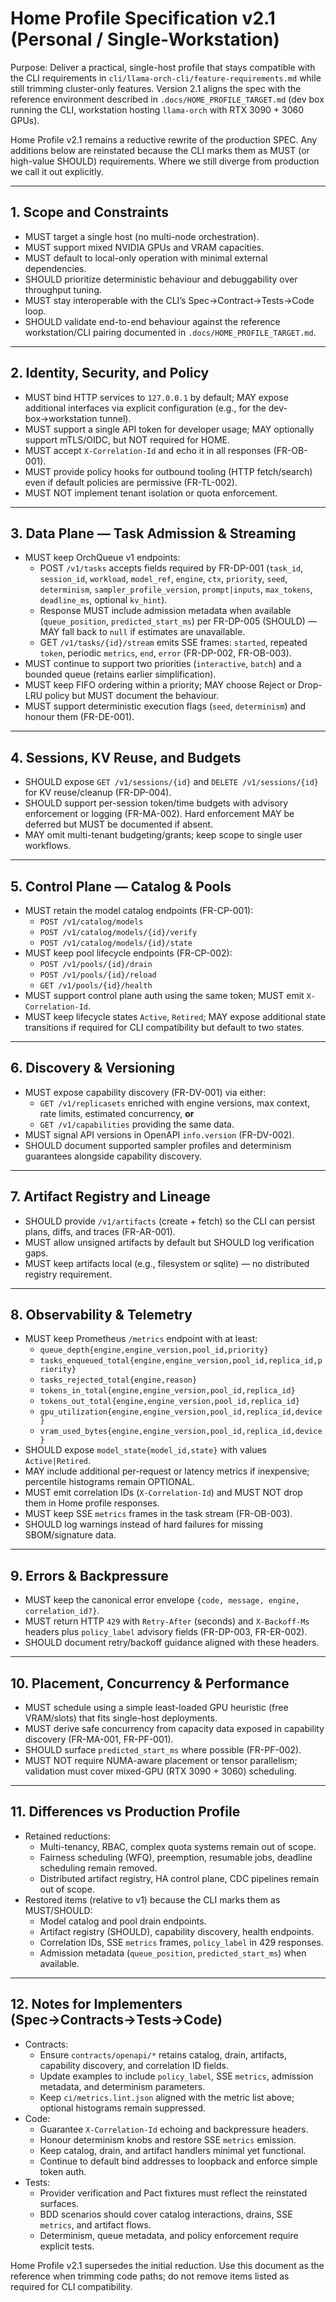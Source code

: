 # Home Profile Specification v2.1 (Personal / Single-Workstation)

Purpose: Deliver a practical, single-host profile that stays compatible with the CLI requirements in `cli/llama-orch-cli/feature-requirements.md` while still trimming cluster-only features. Version 2.1 aligns the spec with the reference environment described in `.docs/HOME_PROFILE_TARGET.md` (dev box running the CLI, workstation hosting `llama-orch` with RTX 3090 + 3060 GPUs).

Home Profile v2.1 remains a reductive rewrite of the production SPEC. Any additions below are reinstated because the CLI marks them as MUST (or high-value SHOULD) requirements. Where we still diverge from production we call it out explicitly.

---

## 1. Scope and Constraints

- MUST target a single host (no multi-node orchestration).
- MUST support mixed NVIDIA GPUs and VRAM capacities.
- MUST default to local-only operation with minimal external dependencies.
- SHOULD prioritize deterministic behaviour and debuggability over throughput tuning.
- MUST stay interoperable with the CLI’s Spec→Contract→Tests→Code loop.
- SHOULD validate end-to-end behaviour against the reference workstation/CLI pairing documented in `.docs/HOME_PROFILE_TARGET.md`.

---

## 2. Identity, Security, and Policy

- MUST bind HTTP services to `127.0.0.1` by default; MAY expose additional interfaces via explicit configuration (e.g., for the dev-box→workstation tunnel).
- MUST support a single API token for developer usage; MAY optionally support mTLS/OIDC, but NOT required for HOME.
- MUST accept `X-Correlation-Id` and echo it in all responses (FR-OB-001).
- MUST provide policy hooks for outbound tooling (HTTP fetch/search) even if default policies are permissive (FR-TL-002).
- MUST NOT implement tenant isolation or quota enforcement.

---

## 3. Data Plane — Task Admission & Streaming

- MUST keep OrchQueue v1 endpoints:
  - POST `/v1/tasks` accepts fields required by FR-DP-001 (`task_id`, `session_id`, `workload`, `model_ref`, `engine`, `ctx`, `priority`, `seed`, `determinism`, `sampler_profile_version`, `prompt|inputs`, `max_tokens`, `deadline_ms`, optional `kv_hint`).
  - Response MUST include admission metadata when available (`queue_position`, `predicted_start_ms`) per FR-DP-005 (SHOULD) — MAY fall back to `null` if estimates are unavailable.
  - GET `/v1/tasks/{id}/stream` emits SSE frames: `started`, repeated `token`, periodic `metrics`, `end`, `error` (FR-DP-002, FR-OB-003).
- MUST continue to support two priorities (`interactive`, `batch`) and a bounded queue (retains earlier simplification).
- MUST keep FIFO ordering within a priority; MAY choose Reject or Drop-LRU policy but MUST document the behaviour.
- MUST support deterministic execution flags (`seed`, `determinism`) and honour them (FR-DE-001).

---

## 4. Sessions, KV Reuse, and Budgets

- SHOULD expose `GET /v1/sessions/{id}` and `DELETE /v1/sessions/{id}` for KV reuse/cleanup (FR-DP-004).
- SHOULD support per-session token/time budgets with advisory enforcement or logging (FR-MA-002). Hard enforcement MAY be deferred but MUST be documented if absent.
- MAY omit multi-tenant budgeting/grants; keep scope to single user workflows.

---

## 5. Control Plane — Catalog & Pools

- MUST retain the model catalog endpoints (FR-CP-001):
  - `POST /v1/catalog/models`
  - `POST /v1/catalog/models/{id}/verify`
  - `POST /v1/catalog/models/{id}/state`
- MUST keep pool lifecycle endpoints (FR-CP-002):
  - `POST /v1/pools/{id}/drain`
  - `POST /v1/pools/{id}/reload`
  - `GET /v1/pools/{id}/health`
- MUST support control plane auth using the same token; MUST emit `X-Correlation-Id`.
- MUST keep lifecycle states `Active`, `Retired`; MAY expose additional state transitions if required for CLI compatibility but default to two states.

---

## 6. Discovery & Versioning

- MUST expose capability discovery (FR-DV-001) via either:
  - `GET /v1/replicasets` enriched with engine versions, max context, rate limits, estimated concurrency, **or**
  - `GET /v1/capabilities` providing the same data.
- MUST signal API versions in OpenAPI `info.version` (FR-DV-002).
- SHOULD document supported sampler profiles and determinism guarantees alongside capability discovery.

---

## 7. Artifact Registry and Lineage

- SHOULD provide `/v1/artifacts` (create + fetch) so the CLI can persist plans, diffs, and traces (FR-AR-001).
- MUST allow unsigned artifacts by default but SHOULD log verification gaps.
- MUST keep artifacts local (e.g., filesystem or sqlite) — no distributed registry requirement.

---

## 8. Observability & Telemetry

- MUST keep Prometheus `/metrics` endpoint with at least:
  - `queue_depth{engine,engine_version,pool_id,priority}`
  - `tasks_enqueued_total{engine,engine_version,pool_id,replica_id,priority}`
  - `tasks_rejected_total{engine,reason}`
  - `tokens_in_total{engine,engine_version,pool_id,replica_id}`
  - `tokens_out_total{engine,engine_version,pool_id,replica_id}`
  - `gpu_utilization{engine,engine_version,pool_id,replica_id,device}`
  - `vram_used_bytes{engine,engine_version,pool_id,replica_id,device}`
- SHOULD expose `model_state{model_id,state}` with values `Active|Retired`.
- MAY include additional per-request or latency metrics if inexpensive; percentile histograms remain OPTIONAL.
- MUST emit correlation IDs (`X-Correlation-Id`) and MUST NOT drop them in Home profile responses.
- MUST keep SSE `metrics` frames in the task stream (FR-OB-003).
- SHOULD log warnings instead of hard failures for missing SBOM/signature data.

---

## 9. Errors & Backpressure

- MUST keep the canonical error envelope `{code, message, engine, correlation_id?}`.
- MUST return HTTP `429` with `Retry-After` (seconds) and `X-Backoff-Ms` headers plus `policy_label` advisory fields (FR-DP-003, FR-ER-002).
- SHOULD document retry/backoff guidance aligned with these headers.

---

## 10. Placement, Concurrency & Performance

- MUST schedule using a simple least-loaded GPU heuristic (free VRAM/slots) that fits single-host deployments.
- MUST derive safe concurrency from capacity data exposed in capability discovery (FR-MA-001, FR-PF-001).
- SHOULD surface `predicted_start_ms` where possible (FR-PF-002).
- MUST NOT require NUMA-aware placement or tensor parallelism; validation must cover mixed-GPU (RTX 3090 + 3060) scheduling.

---

## 11. Differences vs Production Profile

- Retained reductions:
  - Multi-tenancy, RBAC, complex quota systems remain out of scope.
  - Fairness scheduling (WFQ), preemption, resumable jobs, deadline scheduling remain removed.
  - Distributed artifact registry, HA control plane, CDC pipelines remain out of scope.
- Restored items (relative to v1) because the CLI marks them as MUST/SHOULD:
  - Model catalog and pool drain endpoints.
  - Artifact registry (SHOULD), capability discovery, health endpoints.
  - Correlation IDs, SSE `metrics` frames, `policy_label` in 429 responses.
  - Admission metadata (`queue_position`, `predicted_start_ms`) when available.

---

## 12. Notes for Implementers (Spec→Contracts→Tests→Code)

- Contracts:
  - Ensure `contracts/openapi/*` retains catalog, drain, artifacts, capability discovery, and correlation ID fields.
  - Update examples to include `policy_label`, SSE `metrics`, admission metadata, and determinism parameters.
  - Keep `ci/metrics.lint.json` aligned with the metric list above; optional histograms remain suppressed.
- Code:
  - Guarantee `X-Correlation-Id` echoing and backpressure headers.
  - Honour determinism knobs and restore SSE `metrics` emission.
  - Keep catalog, drain, and artifact handlers minimal yet functional.
  - Continue to default bind addresses to loopback and enforce simple token auth.
- Tests:
  - Provider verification and Pact fixtures must reflect the reinstated surfaces.
  - BDD scenarios should cover catalog interactions, drains, SSE `metrics`, and artifact flows.
  - Determinism, queue metadata, and policy enforcement require explicit tests.

Home Profile v2.1 supersedes the initial reduction. Use this document as the reference when trimming code paths; do not remove items listed as required for CLI compatibility.
